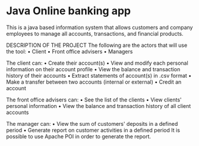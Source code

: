 # Java Online banking app
 This is a java based information system that allows customers and company employees to manage all accounts, transactions, and financial products.

DESCRIPTION OF THE PROJECT
The following are the actors that will use the tool:
• Client
• Front office advisers
• Managers

The client can:
• Create their account(s)
• View and modify each personal information on their account profile
• View the balance and transaction history of their accounts
• Extract statements of account(s) in .csv format
• Make a transfer between two accounts (internal or external)
• Credit an account

The front office advisers can:
• See the list of the clients
• View clients' personal information
• View the balance and transaction history of all client accounts

The manager can:
• View the sum of customers' deposits in a defined period
• Generate report on customer activities in a defined period
It is possible to use Apache POI in order to generate the report.